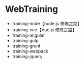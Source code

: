 # WebTraining
* training-node【node.js 修炼之路】
* training-vue【Vue.js 修炼之路】
* training-angular
* training-gulp
* training-grunt
* training-webpack
* training-jquery
